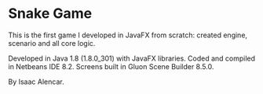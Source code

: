 # Snake Game
This is the first game I developed in JavaFX from scratch: created engine, scenario and all core logic.

Developed in Java 1.8 (1.8.0_301) with JavaFX libraries.
Coded and compiled in Netbeans IDE 8.2. 
Screens built in Gluon Scene Builder 8.5.0.

By Isaac Alencar.
